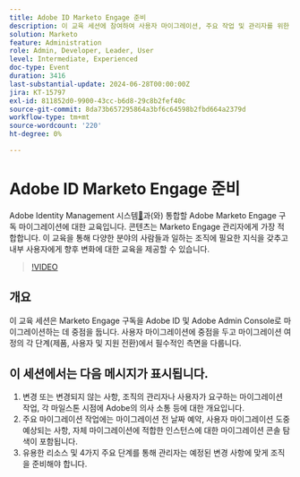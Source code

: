 ```yaml
---
title: Adobe ID Marketo Engage 준비
description: 이 교육 세션에 참여하여 사용자 마이그레이션, 주요 작업 및 관리자를 위한 필수 리소스에 중점을 두고, 마이그레이션 콘솔 탐색 및 각 이정표의 변경 사항 이해에 대한 지침과 함께 Adobe ID에 대한 Marketo Engage 구독 마이그레이션을 준비하십시오.
solution: Marketo
feature: Administration
role: Admin, Developer, Leader, User
level: Intermediate, Experienced
doc-type: Event
duration: 3416
last-substantial-update: 2024-06-28T00:00:00Z
jira: KT-15797
exl-id: 811852d0-9900-43cc-b6d8-29c8b2fef40c
source-git-commit: 8da73b657295864a3bf6c64598b2fbd664a2379d
workflow-type: tm+mt
source-wordcount: '220'
ht-degree: 0%

---
```


# Adobe ID Marketo Engage 준비

Adobe Identity Management 시스템[&#128279;](https://experienceleague.adobe.com/ko/docs/marketo/using/product-docs/administration/marketo-with-adobe-identity/adobe-identity-management-overview)과(와) 통합할 Adobe Marketo Engage 구독 마이그레이션에 대한 교육입니다. 콘텐츠는 Marketo Engage 관리자에게 가장 적합합니다. 이 교육을 통해 다양한 분야의 사람들과 일하는 조직에 필요한 지식을 갖추고 내부 사용자에게 향후 변화에 대한 교육을 제공할 수 있습니다.


>[!VIDEO](https://video.tv.adobe.com/v/3430920/?learn=on)

## 개요

이 교육 세션은 Marketo Engage 구독을 Adobe ID 및 Adobe Admin Console로 마이그레이션하는 데 중점을 둡니다. 사용자 마이그레이션에 중점을 두고 마이그레이션 여정의 각 단계(제품, 사용자 및 지원 전환)에서 필수적인 측면을 다룹니다.

## 이 세션에서는 다음 메시지가 표시됩니다.

1. 변경 또는 변경되지 않는 사항, 조직의 관리자나 사용자가 요구하는 마이그레이션 작업, 각 마일스톤 시점에 Adobe의 의사 소통 등에 대한 개요입니다.
1. 주요 마이그레이션 작업에는 마이그레이션 전 날짜 예약, 사용자 마이그레이션 도중 예상되는 사항, 자체 마이그레이션에 적합한 인스턴스에 대한 마이그레이션 콘솔 탐색이 포함됩니다.
1. 유용한 리소스 및 4가지 주요 단계를 통해 관리자는 예정된 변경 사항에 맞게 조직을 준비해야 합니다.
